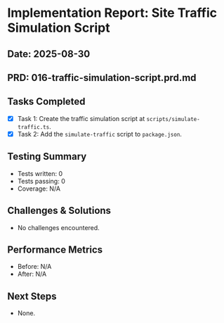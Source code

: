 # Implementation Report: Site Traffic Simulation Script
## Date: 2025-08-30
## PRD: 016-traffic-simulation-script.prd.md

## Tasks Completed
- [x] Task 1: Create the traffic simulation script at `scripts/simulate-traffic.ts`.
- [x] Task 2: Add the `simulate-traffic` script to `package.json`.

## Testing Summary
- Tests written: 0
- Tests passing: 0
- Coverage: N/A

## Challenges & Solutions
- No challenges encountered.

## Performance Metrics
- Before: N/A
- After: N/A

## Next Steps
- None.
